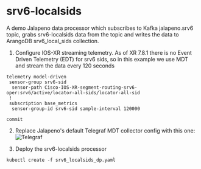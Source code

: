 # srv6-localsids
A demo Jalapeno data processor which subscribes to Kafka jalapeno.srv6 topic, grabs srv6-localsids data from the topic and writes the data to ArangoDB srv6_local_sids collection.

1. Configure IOS-XR streaming telemetry. As of XR 7.8.1 there is no Event Driven Telemetry (EDT) for srv6 sids, so in this example we use MDT and stream the data every 120 seconds
   
```
telemetry model-driven
 sensor-group srv6-sid
  sensor-path Cisco-IOS-XR-segment-routing-srv6-oper:srv6/active/locator-all-sids/locator-all-sid
 !
 subscription base_metrics
  sensor-group-id srv6-sid sample-interval 120000

commit
```
2. Replace Jalapeno's default Telegraf MDT collector config with this one:
   ![Telegraf](./telegraf_ingress_cfg.yaml)

3. Deploy the srv6-localsids processor

```
kubectl create -f srv6_localsids_dp.yaml
```

